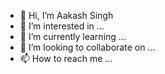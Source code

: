 - 👋 Hi, I’m Aakash Singh
- 👀 I’m interested in ...
- 🌱 I’m currently learning ...
- 💞️ I’m looking to collaborate on ...
- 📫 How to reach me ...

<!---
codewelkin/codewelkin is a ✨ special ✨ repository because its `README.md` (this file) appears on your GitHub profile.
You can click the Preview link to take a look at your changes.
--->
